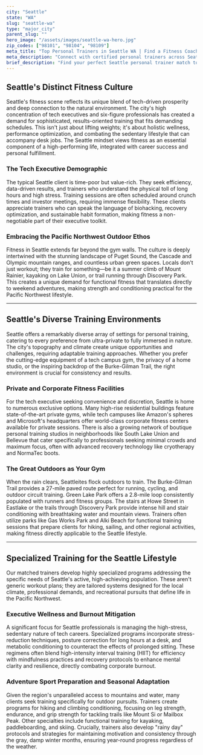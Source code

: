 ```yaml
---
city: "Seattle"
state: "WA"
slug: "seattle-wa"
type: "major_city"
parent_slug: ""
hero_image: "/assets/images/seattle-wa-hero.jpg"
zip_codes: ["98101", "98104", "98109"]
meta_title: "Top Personal Trainers in Seattle WA | Find a Fitness Coach"
meta_description: "Connect with certified personal trainers across Seattle, specializing in corporate executive stress management, functional fitness, and outdoor endurance."
brief_description: "Find your perfect Seattle personal trainer match today. Our exclusive service connects busy tech executives and high-income professionals with certified trainers who specialize in your specific goals—whether it's corporate stress reduction, outdoor adventure conditioning, or optimizing your performance in Seattle's unique fitness landscape. We carefully vet trainers to match your schedule, location preferences (from private gyms to outdoor sessions at Discovery Park), and wellness philosophy. Stop wasting time searching and start achieving transformational results with a trainer who understands the Pacific Northwest lifestyle. Book your consultation now and experience the difference personalized matching makes."
---
```

## Seattle's Distinct Fitness Culture

Seattle's fitness scene reflects its unique blend of tech-driven prosperity and deep connection to the natural environment. The city's high concentration of tech executives and six-figure professionals has created a demand for sophisticated, results-oriented training that fits demanding schedules. This isn't just about lifting weights; it's about holistic wellness, performance optimization, and combating the sedentary lifestyle that can accompany desk jobs. The Seattle mindset views fitness as an essential component of a high-performing life, integrated with career success and personal fulfillment.

### The Tech Executive Demographic

The typical Seattle client is time-poor but value-rich. They seek efficiency, data-driven results, and trainers who understand the physical toll of long hours and high stress. Training sessions are often scheduled around crunch times and investor meetings, requiring immense flexibility. These clients appreciate trainers who can speak the language of biohacking, recovery optimization, and sustainable habit formation, making fitness a non-negotiable part of their executive toolkit.

### Embracing the Pacific Northwest Outdoor Ethos

Fitness in Seattle extends far beyond the gym walls. The culture is deeply intertwined with the stunning landscape of Puget Sound, the Cascade and Olympic mountain ranges, and countless urban green spaces. Locals don't just workout; they train for something—be it a summer climb of Mount Rainier, kayaking on Lake Union, or trail running through Discovery Park. This creates a unique demand for functional fitness that translates directly to weekend adventures, making strength and conditioning practical for the Pacific Northwest lifestyle.

---

## Seattle's Diverse Training Environments

Seattle offers a remarkably diverse array of settings for personal training, catering to every preference from ultra-private to fully immersed in nature. The city's topography and climate create unique opportunities and challenges, requiring adaptable training approaches. Whether you prefer the cutting-edge equipment of a tech campus gym, the privacy of a home studio, or the inspiring backdrop of the Burke-Gilman Trail, the right environment is crucial for consistency and results.

### Private and Corporate Fitness Facilities

For the tech executive seeking convenience and discretion, Seattle is home to numerous exclusive options. Many high-rise residential buildings feature state-of-the-art private gyms, while tech campuses like Amazon's spheres and Microsoft's headquarters offer world-class corporate fitness centers available for private sessions. There is also a growing network of boutique personal training studios in neighborhoods like South Lake Union and Bellevue that cater specifically to professionals seeking minimal crowds and maximum focus, often with advanced recovery technology like cryotherapy and NormaTec boots.

### The Great Outdoors as Your Gym

When the rain clears, Seattleites flock outdoors to train. The Burke-Gilman Trail provides a 27-mile paved route perfect for running, cycling, and outdoor circuit training. Green Lake Park offers a 2.8-mile loop consistently populated with runners and fitness groups. The stairs at Howe Street in Eastlake or the trails through Discovery Park provide intense hill and stair conditioning with breathtaking water and mountain views. Trainers often utilize parks like Gas Works Park and Alki Beach for functional training sessions that prepare clients for hiking, sailing, and other regional activities, making fitness directly applicable to the Seattle lifestyle.

---

## Specialized Training for the Seattle Lifestyle

Our matched trainers develop highly specialized programs addressing the specific needs of Seattle's active, high-achieving population. These aren't generic workout plans; they are tailored systems designed for the local climate, professional demands, and recreational pursuits that define life in the Pacific Northwest.

### Executive Wellness and Burnout Mitigation

A significant focus for Seattle professionals is managing the high-stress, sedentary nature of tech careers. Specialized programs incorporate stress-reduction techniques, posture correction for long hours at a desk, and metabolic conditioning to counteract the effects of prolonged sitting. These regimens often blend high-intensity interval training (HIIT) for efficiency with mindfulness practices and recovery protocols to enhance mental clarity and resilience, directly combating corporate burnout.

### Adventure Sport Preparation and Seasonal Adaptation

Given the region's unparalleled access to mountains and water, many clients seek training specifically for outdoor pursuits. Trainers create programs for hiking and climbing conditioning, focusing on leg strength, endurance, and grip strength for tackling trails like Mount Si or Mailbox Peak. Other specialties include functional training for kayaking, paddleboarding, and skiing. Crucially, trainers also develop "rainy day" protocols and strategies for maintaining motivation and consistency through the gray, damp winter months, ensuring year-round progress regardless of the weather.